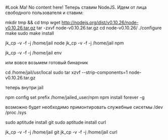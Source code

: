 #Look Ma! No content here!
Теперь ставим NodeJS. Идем от лица свободного пользователя и ставим:

mkdir tmp && cd tmp
wget http://nodejs.org/dist/v0.10.26/node-v0.10.26.tar.gz
tar -zxvf node-v0.10.26.tar.gz
cd node-v0.10.26/
./configure
make
sudo make install

jk_cp -v -f -j /home/jail node
jk_cp -v -f -j /home/jail npm

jk_cp -v -f -j /home/jail env


или вовсе возьмем готовый бинарник

cd /home/jail/usr/local
sudo tar xzvf --strip-components=1 node-v0.10.26.tar.gz

теперь внутри jail

npm config set prefix /home/jailed_user/npm
npm install forever -g

возможно будет необходимо примонтировать служебные сисетмы
/dev
/proc
/sys


sudo aptitude install git
sudo aptitude install curl

jk_cp -v -f -j /home/jail git
jk_cp -v -f -j /home/jail curl
